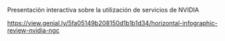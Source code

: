 Presentación interactiva sobre la utilización de servicios de NVIDIA

https://view.genial.ly/5fa05149b208150d1b1b1d34/horizontal-infographic-review-nvidia-ngc

